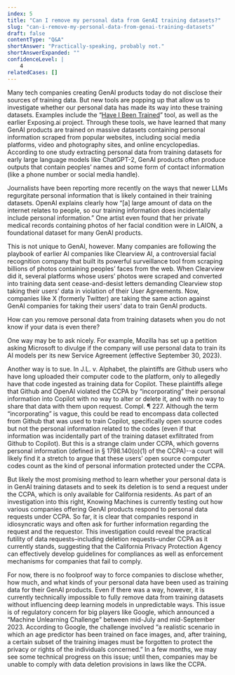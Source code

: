 ```yaml
---
index: 5
title: "Can I remove my personal data from GenAI training datasets?"
slug: "can-i-remove-my-personal-data-from-genai-training-datasets"
draft: false
contentType: "Q&A"
shortAnswer: "Practically-speaking, probably not."
shortAnswerExpanded: ""
confidenceLevel: |
    4
relatedCases: []
---
```

Many tech companies creating GenAI products today do not disclose their sources of training data. But new tools are popping up that allow us to investigate whether our personal data has made its way into these training datasets. Examples include the “[Have I Been Trained](https://arstechnica.com/information-technology/2022/09/have-ai-image-generators-assimilated-your-art-new-tool-lets-you-check/)” tool, as well as the earlier Exposing.ai project. Through these tools, we have learned that many GenAI products are trained on massive datasets containing personal information scraped from popular websites, including social media platforms, video and photography sites, and online encyclopedias. According to one study extracting personal data from training datasets for early large language models like ChatGPT-2, GenAI products often produce outputs that contain peoples’ names and some form of contact information (like a phone number or social media handle). 

Journalists have been reporting more recently on the ways that newer LLMs regurgitate personal information that is likely contained in their training datasets. OpenAI explains clearly how “[a] large amount of data on the internet relates to people, so our training information does incidentally include personal information.” One artist even found that her private medical records containing photos of her facial condition were in LAION, a foundational dataset for many GenAI products.

This is not unique to GenAI, however. Many companies are following the playbook of earlier AI companies like Clearview AI, a controversial facial recognition company that built its powerful surveillance tool from scraping billions of photos containing peoples’ faces from the web. When Clearview did it, several platforms whose users’ photos were scraped and converted into training data sent cease-and-desist letters demanding Clearview stop taking their users’ data in violation of their User Agreements. Now, companies like X (formerly Twitter) are taking the same action against GenAI companies for taking their users’ data to train GenAI products. 

How can you remove personal data from training datasets when you do not know if your data is even there? 

One way may be to ask nicely. For example, Mozilla has set up a petition asking Microsoft to divulge if the company will use personal data to train its AI models per its new Service Agreement (effective September 30, 2023). 

Another way is to sue. In J.L. v. Alphabet, the plaintiffs are Github users who have long uploaded their computer code to the platform, only to allegedly have that code ingested as training data for Copilot. These plaintiffs allege that Github and OpenAI violated the CCPA by “incorporating” their personal information into Copilot with no way to alter or delete it, and with no way to share that data with them upon request. Compl. ¶ 227. Although the term “incorporating” is vague, this could be read to encompass data collected from Github that was used to train Copilot, specifically open source codes but not the personal information related to the codes (even if that information was incidentally part of the training dataset exfiltrated from Github to Copilot). But this is a strange claim under CCPA, which governs personal information (defined in § 1798.140(o)(1) of the CCPA)--a court will likely find it a stretch to argue that these users’ open source computer codes count as the kind of personal information protected under the CCPA. 

But likely the most promising method to learn whether your personal data is in GenAI training datasets and to seek its deletion is to send a request under the CCPA, which is only available for California residents. As part of an investigation into this right, Knowing Machines is currently testing out how various companies offering GenAI products respond to personal data requests under CCPA. So far, it is clear that companies respond in idiosyncratic ways and often ask for further information regarding the request and the requestor. This investigation could reveal the practical futility of data requests–including deletion requests–under CCPA as it currently stands, suggesting that the California Privacy Protection Agency can effectively develop guidelines for compliances as well as enforcement mechanisms for companies that fail to comply. 

For now, there is no foolproof way to force companies to disclose whether, how much, and what kinds of your personal data have been used as training data for their GenAI products. Even if there was a way, however, it is currently technically impossible to fully remove data from training datasets without influencing deep learning models in unpredictable ways. This issue is of regulatory concern for big players like Google, which announced a “Machine Unlearning Challenge” between mid-July and mid-September 2023. According to Google, the challenge involved “a realistic scenario in which an age predictor has been trained on face images, and, after training, a certain subset of the training images must be forgotten to protect the privacy or rights of the individuals concerned.” In a few months, we may see some technical progress on this issue; until then, companies may be unable to comply with data deletion provisions in laws like the CCPA. 
